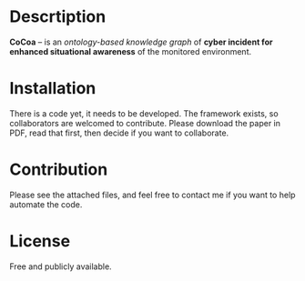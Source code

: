 # Descrtiption

**CoCoa** – is an _ontology-based knowledge graph_ of **cyber incident for enhanced situational awareness** of the monitored environment.

# Installation

There is a code yet, it needs to be developed. The framework exists, so collaborators are welcomed to contribute.
Please download the paper in PDF, read that first, then decide if you want to collaborate.

# Contribution

Please see the attached files, and feel free to contact me if you want to help automate the code.

# License

Free and publicly available.
